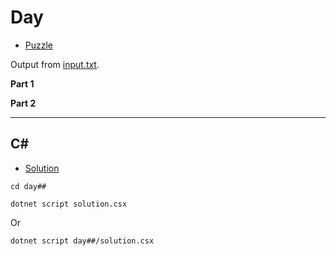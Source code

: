 # Day #

- [Puzzle](PUZZLE.md)

Output from [input.txt](input.txt).
<!-- Output from [input.txt](day##/input.txt). -->

**Part 1**

> 

**Part 2**

> 

---

## C#

- [Solution](solution.csx)

`cd day##`

`dotnet script solution.csx`

Or

`dotnet script day##/solution.csx`
